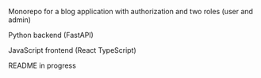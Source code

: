 Monorepo for a blog application with authorization and two roles (user and admin)

Python backend (FastAPI)

JavaScript frontend (React TypeScript)

README in progress




